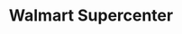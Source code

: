 ---
title: "Walmart Supercenter"
url: /odessa/walmart-supercenter-john-ben-shepperd-parkway-boulevard/
shop: supermarket
---